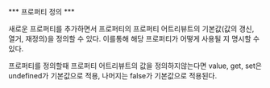 *** 프로퍼티 정의 ***

새로운 프로퍼티를 추가하면서 프로퍼티의 프로퍼티 어트리뷰트의 기본값(값의 갱신, 열거, 재정의)을 정의할 수 있다.
이를통해 해당 프로퍼티가 어떻게 사용될 지 명시할 수 있다.

프로퍼티를 정의할때 프로퍼티 어트리뷰트의 값을 정의하지않는다면 value, get, set은 undefined가 기본값으로 적용, 나머지는 false가 기본값으로 적용된다.
